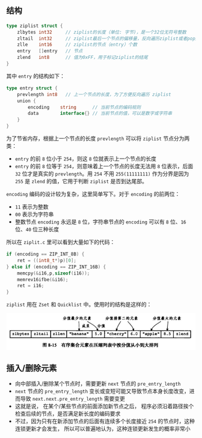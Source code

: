 ## 结构

```go
type ziplist struct {
    zlbytes int32     // ziplist的长度（单位: 字节)，是一个32位无符号整数
    zltail  int32     // ziplist最后一个节点的偏移量，反向遍历ziplist或者pop尾部节点的时候有用。
    zlle    int16     // ziplist的节点（entry）个数
    entry   []entry   // 节点
    zlend   int8      // 值为0xFF，用于标记ziplist的结尾
}
```



其中 `entry` 的结构如下：

```go
type entry struct {
    prevlength int8   // 上一个节点的长度，为了方便反向遍历 ziplist
    union {
        encoding    string      // 当前节点的编码规则
        data        interface{} // 当前节点的值，可以是数字或字符串
    }
}
```

为了节省内存，根据上一个节点的长度 `prevlength` 可以将 `ziplist` 节点分为两类：
- `entry` 的前 `8` 位小于 `254`，则这 `8` 位就表示上一个节点的长度
- `entry` 的前 `8` 位等于 `254`，则意味着上一个节点的长度无法用 `8` 位表示，后面 `32` 位才是真实的 `prevlength`。用 `254` 不用 `255(11111111)` 作为分界是因为`255` 是 `zlend` 的值，它用于判断 `ziplist` 是否到达尾部。



`encoding` 编码的设计较为复杂，这里简单写下。对于 `encoding` 的前两位：

- `11` 表示为整数
- `00` 表示为字符串
- 整数节点 `encoding` 永远是 `8` 位，字符串节点的 `encoding` 可以有 `8` 位、`16` 位、`40` 位三种长度

所以在 `ziplit.c` 里可以看到大量如下的代码：
```c
if (encoding == ZIP_INT_8B) {
    ret = ((int8_t*)p)[0];
} else if (encoding == ZIP_INT_16B) {
    memcpy(&i16,p,sizeof(i16));
    memrev16ifbe(&i16);
    ret = i16;
}
```



`ziplist` 用在 `Zset` 和 `Quicklist` 中。使用时的结构是这样的：

![aHR0cHM6Ly91cGxvYWQtaW1hZ2VzLmpp](assets/aHR0cHM6Ly91cGxvYWQtaW1hZ2VzLmpp.jpg)





## 插入/删除元素

- 向中部插入/删除某个节点时，需要更新 `next` 节点的 `pre_entry_length`
- `next` 节点的 `pre_entry_length` 变长或变短可能又导致节点本身长度改变，进而导致 `next.next.pre_entry_length` 需要变更
- 这就是说， 在某个/某些节点的前面添加新节点之后， 程序必须沿着路径挨个检查后续的节点，是否满足新长度的编码要求
- 不过，因为只有在新添加节点的后面有连续多个长度接近 `254` 的节点时，这种连锁更新才会发生， 所以可以普遍地认为，这种连锁更新发生的概率非常小